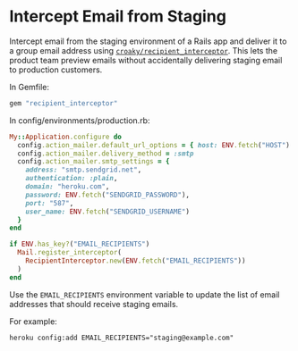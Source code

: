 # Intercept Email from Staging

Intercept email from the staging environment of a Rails app
and deliver it to a group email address
using [`croaky/recipient_interceptor`][recipient_interceptor].
This lets the product team preview emails
without accidentally delivering staging email to production customers.

[recipient_interceptor]: https://github.com/croaky/recipient_interceptor

In Gemfile:

```ruby
gem "recipient_interceptor"
```

In config/environments/production.rb:

```ruby
My::Application.configure do
  config.action_mailer.default_url_options = { host: ENV.fetch("HOST") }
  config.action_mailer.delivery_method = :smtp
  config.action_mailer.smtp_settings = {
    address: "smtp.sendgrid.net",
    authentication: :plain,
    domain: "heroku.com",
    password: ENV.fetch("SENDGRID_PASSWORD"),
    port: "587",
    user_name: ENV.fetch("SENDGRID_USERNAME")
  }
end

if ENV.has_key?("EMAIL_RECIPIENTS")
  Mail.register_interceptor(
    RecipientInterceptor.new(ENV.fetch("EMAIL_RECIPIENTS"))
  )
end
```

Use the `EMAIL_RECIPIENTS` environment variable
to update the list of email addresses that should receive staging emails.

For example:

```
heroku config:add EMAIL_RECIPIENTS="staging@example.com"
```
